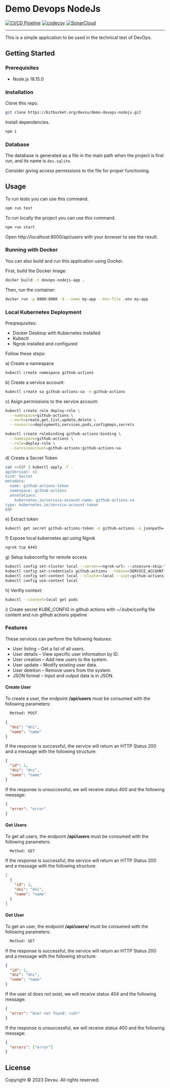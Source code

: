 # Demo Devops NodeJs

[![CI/CD Pipeline](https://github.com/elvyscruz/devops-nodejs/actions/workflows/ci.yml/badge.svg)](https://github.com/elvyscruz/devops-nodejs/actions/workflows/ci.yml)
[![codecov](https://codecov.io/github/elvyscruz/devops-nodejs/graph/badge.svg?token=980105DUIE)](https://codecov.io/github/elvyscruz/devops-nodejs)
[![SonarCloud](https://sonarcloud.io/api/project_badges/measure?project=elvyscruz_devops-nodejs&metric=alert_status)](https://sonarcloud.io/summary/new_code?id=elvyscruz_devops-nodejs)

---

This is a simple application to be used in the technical test of DevOps.

## Getting Started

### Prerequisites

- Node.js 18.15.0

### Installation

Clone this repo.

```bash
git clone https://bitbucket.org/devsu/demo-devops-nodejs.git
```

Install dependencies.

```bash
npm i
```

### Database

The database is generated as a file in the main path when the project is first run, and its name is `dev.sqlite`.

Consider giving access permissions to the file for proper functioning.

## Usage

To run tests you can use this command.

```bash
npm run test
```

To run locally the project you can use this command.

```bash
npm run start
```

Open http://localhost:8000/api/users with your browser to see the result.

### Running with Docker

You can also build and run this application using Docker.

First, build the Docker image:

```bash
docker build -t devops-nodejs-app .
```

Then, run the container:

```bash
docker run -p 8000:8000 -d --name my-app --env-file .env my-app
```

### Local Kubernetes Deployment

Preqrequisites:

- Docker Desktop with Kubernetes installed
- Kubectl
- Ngrok installed and configured

Follow these steps:

a) Create a namespace

```bash
kubectl create namespace github-actions
```

b) Create a service account:

```bash
kubectl create sa github-actions-sa -n github-actions

```

c) Asign permissions to the service account:

```bash
kubectl create role deploy-role \
  --namespace=github-actions \
  --verb=create,get,list,update,delete \
  --resource=deployments,services,pods,configmaps,secrets

kubectl create rolebinding github-actions-binding \
  --namespace=github-actions \
  --role=deploy-role \
  --serviceaccount=github-actions:github-actions-sa
```

d) Create a Secret Token

```bash
cat <<EOF | kubectl apply -f -
apiVersion: v1
kind: Secret
metadata:
  name: github-actions-token
  namespace: github-actions
  annotations:
    kubernetes.io/service-account.name: github-actions-sa
type: kubernetes.io/service-account-token
EOF

```

e) Extract token

```bash
kubectl get secret github-actions-token -n github-actions -o jsonpath='{.data.token}' | base64 --decode
```

f) Expose local kubernetes api using Ngrok

```bash
ngrok tcp 6443
```

g) Setup kubeconfig for remote access

```bash
kubectl config set-cluster local --server=<ngrok-url> --insecure-skip-tls-verify
kubectl config set-credentials github-actions --token=<SERVICE_ACCOUNT-TOKEN>
kubectl config set-context local --cluster=local --user=github-actions-user
kubectl config use-context local
```

h) Verifiy context:

```bash
kubectl --context=local get pods
```

i) Create secret KUBE_CONFIG in github actions with ~/.kube/config file content and run github actions pipeline

### Features

These services can perform the following features:

- User listing – Get a list of all users.
- User details – View specific user information by ID.
- User creation – Add new users to the system.
- User update – Modify existing user data.
- User deletion – Remove users from the system.
- JSON format – Input and output data is in JSON.

#### Create User

To create a user, the endpoint **/api/users** must be consumed with the following parameters:

```bash
  Method: POST
```

```json
{
  "dni": "dni",
  "name": "name"
}
```

If the response is successful, the service will return an HTTP Status 200 and a message with the following structure:

```json
{
  "id": 1,
  "dni": "dni",
  "name": "name"
}
```

If the response is unsuccessful, we will receive status 400 and the following message:

```json
{
  "error": "error"
}
```

#### Get Users

To get all users, the endpoint **/api/users** must be consumed with the following parameters:

```bash
  Method: GET
```

If the response is successful, the service will return an HTTP Status 200 and a message with the following structure:

```json
[
  {
    "id": 1,
    "dni": "dni",
    "name": "name"
  }
]
```

#### Get User

To get an user, the endpoint **/api/users/<id>** must be consumed with the following parameters:

```bash
  Method: GET
```

If the response is successful, the service will return an HTTP Status 200 and a message with the following structure:

```json
{
  "id": 1,
  "dni": "dni",
  "name": "name"
}
```

If the user id does not exist, we will receive status 404 and the following message:

```json
{
  "error": "User not found: <id>"
}
```

If the response is unsuccessful, we will receive status 400 and the following message:

```json
{
  "errors": ["error"]
}
```

## License

Copyright © 2023 Devsu. All rights reserved.

